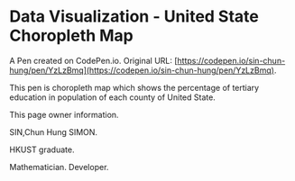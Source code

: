 # Data Visualization - United State Choropleth Map

A Pen created on CodePen.io. Original URL: [https://codepen.io/sin-chun-hung/pen/YzLzBmq](https://codepen.io/sin-chun-hung/pen/YzLzBmq).

This pen is choropleth map which shows the percentage of tertiary education in population of each county of United State. 

This page owner information.

SIN,Chun Hung SIMON.

HKUST graduate.

Mathematician. Developer. 
